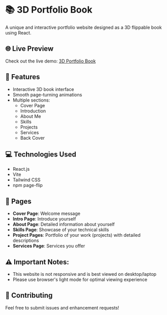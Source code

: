 # 📚 3D Portfolio Book

A unique and interactive portfolio website designed as a 3D flippable book using React.

## 🌐 Live Preview

Check out the live demo: [3D Portfolio Book](https://3d-portfolio-book.netlify.app/)

## 🚀 Features

- Interactive 3D book interface
- Smooth page-turning animations
- Multiple sections:
  - Cover Page
  - Introduction
  - About Me
  - Skills
  - Projects
  - Services
  - Back Cover

## 💻 Technologies Used

- React.js
- Vite
- Tailwind CSS
- npm page-flip

## 🎨 Pages

- **Cover Page**: Welcome message
- **Intro Page**:  Introduce yourself
- **About Page**: Detailed information about yourself
- **Skills Page**: Showcase of your technical skills
- **Project Pages**: Portfolio of your work (projects) with detailed descriptions
- **Services Page**: Services you offer

## ⚠️ **Important Notes:**

- This website is not responsive and is best viewed on desktop/laptop
- Please use browser's light mode for optimal viewing experience

## 🤝 Contributing

Feel free to submit issues and enhancement requests!

